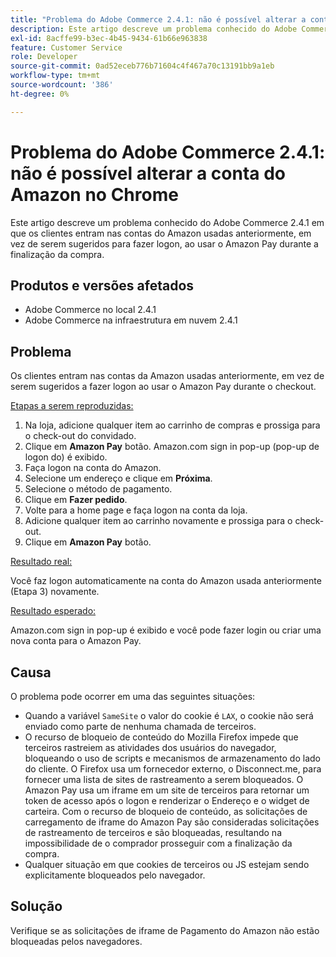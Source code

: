 ```yaml
---
title: "Problema do Adobe Commerce 2.4.1: não é possível alterar a conta do Amazon no Chrome"
description: Este artigo descreve um problema conhecido do Adobe Commerce 2.4.1 em que os clientes entram nas contas do Amazon usadas anteriormente, em vez de serem sugeridos para fazer logon, ao usar o Amazon Pay durante a finalização da compra.
exl-id: 8acffe99-b3ec-4b45-9434-61b66e963838
feature: Customer Service
role: Developer
source-git-commit: 0ad52eceb776b71604c4f467a70c13191bb9a1eb
workflow-type: tm+mt
source-wordcount: '386'
ht-degree: 0%

---
```


# Problema do Adobe Commerce 2.4.1: não é possível alterar a conta do Amazon no Chrome

Este artigo descreve um problema conhecido do Adobe Commerce 2.4.1 em que os clientes entram nas contas do Amazon usadas anteriormente, em vez de serem sugeridos para fazer logon, ao usar o Amazon Pay durante a finalização da compra.

## Produtos e versões afetados

* Adobe Commerce no local 2.4.1
* Adobe Commerce na infraestrutura em nuvem 2.4.1

## Problema

Os clientes entram nas contas da Amazon usadas anteriormente, em vez de serem sugeridos a fazer logon ao usar o Amazon Pay durante o checkout.

<u>Etapas a serem reproduzidas:</u>

1. Na loja, adicione qualquer item ao carrinho de compras e prossiga para o check-out do convidado.
1. Clique em **Amazon Pay** botão. Amazon.com sign in pop-up (pop-up de logon do) é exibido.
1. Faça logon na conta do Amazon.
1. Selecione um endereço e clique em **Próxima**.
1. Selecione o método de pagamento.
1. Clique em **Fazer pedido**.
1. Volte para a home page e faça logon na conta da loja.
1. Adicione qualquer item ao carrinho novamente e prossiga para o check-out.
1. Clique em **Amazon Pay** botão.

<u>Resultado real:</u>

Você faz logon automaticamente na conta do Amazon usada anteriormente (Etapa 3) novamente.

<u>Resultado esperado:</u>

Amazon.com sign in pop-up é exibido e você pode fazer login ou criar uma nova conta para o Amazon Pay.

## Causa

O problema pode ocorrer em uma das seguintes situações:

* Quando a variável `SameSite` o valor do cookie é `LAX`, o cookie não será enviado como parte de nenhuma chamada de terceiros.
* O recurso de bloqueio de conteúdo do Mozilla Firefox impede que terceiros rastreiem as atividades dos usuários do navegador, bloqueando o uso de scripts e mecanismos de armazenamento do lado do cliente. O Firefox usa um fornecedor externo, o Disconnect.me, para fornecer uma lista de sites de rastreamento a serem bloqueados. O Amazon Pay usa um iframe em um site de terceiros para retornar um token de acesso após o logon e renderizar o Endereço e o widget de carteira. Com o recurso de bloqueio de conteúdo, as solicitações de carregamento de iframe do Amazon Pay são consideradas solicitações de rastreamento de terceiros e são bloqueadas, resultando na impossibilidade de o comprador prosseguir com a finalização da compra.
* Qualquer situação em que cookies de terceiros ou JS estejam sendo explicitamente bloqueados pelo navegador.

## Solução

Verifique se as solicitações de iframe de Pagamento do Amazon não estão bloqueadas pelos navegadores.
